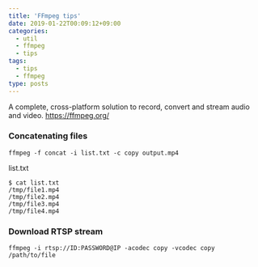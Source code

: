 ```yaml
---
title: 'FFmpeg tips'
date: 2019-01-22T00:09:12+09:00
categories: 
  - util
  - ffmpeg
  - tips
tags:
  - tips
  - ffmpeg
type: posts
---
```


A complete, cross-platform solution to record, convert and stream audio and video.
    https://ffmpeg.org/

### Concatenating files

    ffmpeg -f concat -i list.txt -c copy output.mp4
    
list.txt

    $ cat list.txt
    /tmp/file1.mp4
    /tmp/file2.mp4
    /tmp/file3.mp4
    /tmp/file4.mp4

### Download RTSP stream

    ffmpeg -i rtsp://ID:PASSWORD@IP -acodec copy -vcodec copy /path/to/file
